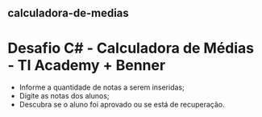 ## calculadora-de-medias
# Desafio C# - Calculadora de Médias - TI Academy + Benner

- Informe a quantidade de notas a serem inseridas;
- Digite as notas dos alunos;
- Descubra se o aluno foi aprovado ou se está de recuperação.
